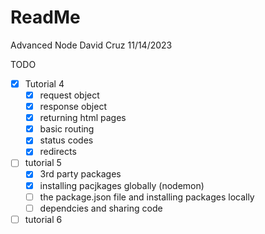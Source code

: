 # ReadMe

Advanced Node
David Cruz
11/14/2023

TODO

- [x] Tutorial 4
  - [x] request object
  - [x] response object
  - [x] returning html pages
  - [x] basic routing
  - [x] status codes
  - [x] redirects
- [ ] tutorial 5
  - [x] 3rd party packages
  - [x] installing pacjkages globally (nodemon)
  - [ ] the package.json file and installing packages locally
  - [ ] dependcies and sharing code
- [ ] tutorial 6
